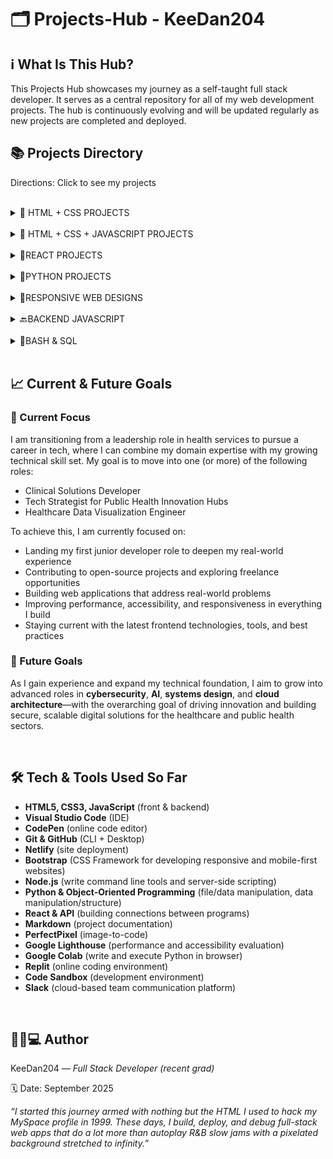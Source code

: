 # 🗂️ Projects-Hub - KeeDan204

<h2>ℹ️ What Is This Hub?</h2>
This Projects Hub showcases my journey as a self-taught full stack developer. It serves as a central repository for all of my web development projects. The hub is continuously evolving and will be updated regularly as new projects are completed and deployed.
<br>

<h2>📚 Projects Directory</h2>
<p>Directions: Click to see my projects</p>
<br>
<details>
  <summary>🎨 HTML + CSS PROJECTS</summary>
  <br>
  <table>
    <thead>
      <tr>
        <th>Project</th>
        <th>Preview</th>
        <th>Links</th>
      </tr>
    </thead>
    <tbody>
      <tr>
        <td><bold>1. freeCodeCamp Projects</bold></td>
        <td><img src="https://github.com/keedan204/keedan204/blob/main/Screenshot%202025-08-20%20215730.jpg" width="180" height="120" /></td>
        <td><a href="https://www.freecodecamp.org/learn/full-stack-developer/">🌐</a> | <a href="https://www.freecodecamp.org/learn/full-stack-developer/">💻</a></td>
      </tr>
      <tr>
        <td>» Build A Cat Photo App</td>
        <td><img src="https://github.com/keedan204/Build-A-Cat-Photo-App/blob/main/Screenshot%202025-08-20%20210334.jpg?raw=true" width="180" height="120" /></td>
        <td><a href="https://build-a-cat-photo-app.netlify.app/">🌐</a> | <a href="https://github.com/keedan204/Build-A-Cat-Photo-App/blob/main/index.html">💻</a></td>
      </tr>
      <tr>
        <td>» Build A Cat Blog Page</td>
        <td><img src="https://github.com/keedan204/Build-A-Cat-Blog-Page/blob/main/Screenshot%202025-08-20%20215047.jpg" width="180" height="120" /></td>
        <td><a href="https://build-a-cat-blog-page.netlify.app/">🌐</a> | <a href="https://github.com/keedan204/Build-A-Cat-Blog-Page/blob/main/index.html">💻</a></td>
      </tr>
      <tr>
        <td>» Build A Hotel Feedback Form</td>
       <td><img src="https://github.com/keedan204/Build-A-Hotel-Feeback-Form/blob/main/Screenshot%202025-08-20%20215410.jpg" width="180" height="120" /></td>
        <td><a href="https://build-a-hotel-feedback-form.netlify.app/">🌐</a> | <a href="https://github.com/keedan204/Build-A-Hotel-Feeback-Form/blob/main/index.html">💻</a></td>
      </tr>
      <tr>
        <td>» Design A Cafe Menu</td>
    <td><img src="https://github.com/keedan204/keedan204/blob/main/Screenshot%202025-08-20%20221737.jpg" width="180" height="120" /></td>
        <td><a href="https://design-a-cafe-menu.netlify.app/">🌐</a> | <a href="https://github.com/keedan204/Design-A-Cafe-Menu/blob/main/index.html">💻</a></td>
      </tr>
        <tr>
        <td>» Design a Greeting Card</td>
           <td><img src="https://github.com/keedan204/keedan204/blob/main/Screenshot%202025-08-20%20221807.jpg" width="180" height="120" /></td>
        <td><a href="https://design-a-greeting-card.netlify.app/">🌐</a> | <a href="https://github.com/keedan204/Design-A-Greeting-Card/blob/main/index.html">💻</a></td>
      </tr>
       <tr>
        <td>» Build a Set of Colored Markers</td>
             <td><img src="https://github.com/keedan204/keedan204/blob/main/Screenshot%202025-08-20%20221833.jpg" width="180" height="120" /></td>
        <td><a href="https://build-a-set-of-colored-markers.netlify.app/">🌐</a> | <a href="https://github.com/keedan204/Build-A-Set-of-Colored-Markers/blob/main/index.html">💻</a></td>
      </tr>
       <tr>
        <td>» Design a Registration Form</td>
         <td><img src="https://github.com/keedan204/keedan204/blob/main/Screenshot%202025-08-20%20233824.jpg" width="180" height="120" /></td>
        <td><a href="https://design-a-registration-form.netlify.app/">🌐</a> | <a href="https://github.com/keedan204/Design-a-Registration-Form/blob/main/index.html">💻</a></td>
      </tr>
      <tr>
        <td>» Build a Rothko Painting</td>
         <td><img src="https://github.com/keedan204/keedan204/blob/main/Screenshot%202025-08-20%20235354.jpg" width="180" height="120" /></td>
        <td><a href="https://build-a-rothko-painting.netlify.app/">🌐</a> | <a href="https://github.com/keedan204/Design-A-Rothko-Painting/blob/main/index.html">💻</a></td>
      </tr>
      <tr>
        <td>» CSS Flexbox Photo Gallery</td>
      <td><img src="https://github.com/keedan204/keedan204/blob/main/Screenshot%202025-08-20%20235733.jpg" width="180" height="120" /></td>
        <td><a href="https://www.freecodecamp.org/learn/full-stack-developer/#workshop-flexbox-photo-gallery">🌐</a> | <a href="">💻</a></td>
      </tr>
      <tr>
        <td>» Build a Nutritional Label</td>
        <td><img src="https://github.com/keedan204/keedan204/blob/main/Screenshot%202025-08-21%20000325.jpg" width="180" height="120" /></td>
        <td><a href="https://www.freecodecamp.org/learn/full-stack-developer/#workshop-nutritional-label">🌐</a> | <a href="https://github.com/keedan204/Build-a-Nutritional-Label">💻</a></td>
      </tr>
           <tr>
        <td>» Build a Quiz Webpage</td>
              <td><img src="https://github.com/keedan204/keedan204/blob/main/Screenshot%202025-08-21%20000651.jpg" width="180" height="120" /></td>
        <td><a href="https://www.freecodecamp.org/learn/full-stack-developer/#workshop-accessibility-quiz">🌐</a> | <a href="">💻</a></td>
      </tr>
           <tr>
        <td>» Build a Cat Painting</td>
      <td><img src="https://github.com/keedan204/keedan204/blob/main/Screenshot%202025-08-21%20001010.jpg" width="180" height="120" /></td>
        <td><a href="https://www.freecodecamp.org/learn/full-stack-developer/#workshop-cat-painting">🌐</a> | <a href="">💻</a></td>
      </tr>
           <tr>
        <td>» Build a Balance Sheet</td>
              <td><img src="https://github.com/keedan204/keedan204/blob/main/Screenshot%202025-08-21%20001247.jpg" width="180" height="120" /></td>
        <td><a href="https://www.freecodecamp.org/learn/full-stack-developer/#workshop-balance-sheet">🌐</a> | <a href="">💻</a></td>
      </tr>
              <tr>
        <td>» Design a Piano</td>
              <td><img src="https://github.com/keedan204/keedan204/blob/main/Screenshot%202025-08-21%20001545.jpg" width="180" height="120" /></td>
        <td><a href="https://www.freecodecamp.org/learn/full-stack-developer/#workshop-piano">🌐</a> | <a href="">💻</a></td>
      </tr>
      <tr>
        <td>» Build a Technical Documentation Page</td>
              <td><img src="https://github.com/keedan204/keedan204/blob/main/Screenshot%202025-08-22%20200108.jpg" width="180" height="120" /></td>
        <td><a href="https://build-a-technical-documentation-page.netlify.app/">🌐</a> | <a href="https://github.com/keedan204/build-a-technical-documentation-page/blob/main/index.html">💻</a></td>
      </tr>
           <tr>
        <td><bold>2. SheCodes Projects</bold></td>
             <td><img src="https://github.com/keedan204/keedan204/blob/main/Screenshot%202025-08-20%20220940.jpg" width="180" height="120" /></td>
        <td><a href="https://www.shecodes.io/">🌐</a> | <a href="https://www.shecodes.io/">💻</a></td>
      </tr>
      <tr>
        <td>» SheCodes Basics</td>
          <td><img src="https://github.com/keedan204/keedan204/blob/main/Screenshot%202025-08-20%20220426.jpg" width="180" height="120" /></td>
        <td><a href="https://s3.amazonaws.com/shecodesio-production/challenge_submissions/files/002/550/018/original/Project_Ice_Cream.html?1739397008">🌐</a> | <a href="">💻</a></td>
      </tr>
      <tr>
        <td>» SheCodes Basics Add-On</td>
       <td><img src="https://github.com/keedan204/keedan204/blob/main/Screenshot%202025-08-20%20221431.jpg" width="180" height="120" /></td>
        <td><a href="https://s3.amazonaws.com/shecodesio-production/challenge_submissions/files/002/556/312/original/BasicAddOn_-_Final_Project.html?1739914330">🌐</a> | <a href="">💻</a>
        </td>
      </tr>
    </tbody>
  </table>
</details>
<br>
<details>
  <summary>🚀 HTML + CSS + JAVASCRIPT PROJECTS</summary>
<br>
  <table>
    <thead>
      <tr>
        <th>Project</th>
        <th>Preview</th>
        <th>Links</th>
      </tr>
    </thead>
    <tbody>
      <tr>
        <td><bold>1. SheCodes Projects</bold></td>
        <td><img src="https://github.com/keedan204/keedan204/blob/main/Screenshot%202025-08-20%20220940.jpg" width="180" height="120" /></td>
        <td><a href="https://www.shecodes.io/">🌐</a> | <a href="https://www.shecodes.io/">💻</a></td>
      </tr>
      <tr>
        <td>» SheCodes + - Weather project (Vanilla JS)</td>
        <td><img src="https://github.com/keedan204/keedan204/blob/main/Screenshot%202025-08-21%20002144.jpg" width="180" height="120" /></td>
        <td><a href="https://shecode-weather-forecast-project.netlify.app/">🌐</a> | <a href="https://github.com/keedan204/Weather-Forecast-Project">💻</a></td>
      </tr>
      <tr>
        <td>» SheCodes +AI Love Poem Generator</td>
        <td><img src="https://github.com/keedan204/keedan204/blob/main/Screenshot%202025-08-21%20002704.jpg" width="180" height="120" /></td>
        <td><a href="https://love-poems-204.netlify.app/">🌐</a> | <a href="https://github.com/keedan204/love-poem-generator">💻</a></td>
      </tr>
    <tr>
        <td>» SheCodes +Add-On - World Clock</td>
        <td><img src="https://github.com/keedan204/keedan204/blob/main/Screenshot%202025-08-21%20003138.jpg" width="180" height="120" /></td>
        <td><a href="https://world-clock-project204.netlify.app/">🌐</a> | <a href="https://github.com/keedan204/World-Clock">💻</a></td>
      </tr>
      <tr>
        <td><bold>2. freeCodeCamp Projects</bold></td>
        <td><img src="https://github.com/keedan204/keedan204/blob/main/Screenshot%202025-08-21%20013317.jpg" width="180" height="120" /></td>
        <td><a href="https://www.shecodes.io/">🌐</a> | <a href="https://www.shecodes.io/">💻</a></td>
      </tr>
      <tr>
        <td>» Coming soon</td>
        <td><img src="https://github.com/keedan204/keedan204/blob/main/Screenshot%202025-08-21%20013317.jpg" width="180" height="120" /></td>
        <td><a href="#">🌐</a> | <a href="#">💻</a></td>
      </tr>
    </tbody>
  </table>
</details>
<br>
<details>
  <summary>🧬REACT PROJECTS</summary>
  <br>
  <table>
    <thead>
      <tr>
        <th>Project</th>
        <th>Preview</th>
        <th>Links</th>
      </tr>
    </thead>
    <tbody>
      <tr>
        <td><bold>1. SheCodes Projects</bold></td>
        <td><img src="https://github.com/keedan204/keedan204/blob/main/Screenshot%202025-08-20%20220940.jpg" width="180" height="120" /></td>
        <td><a href="https://www.shecodes.io/">🌐</a> | <a href="https://www.shecodes.io/">💻</a></td>
      </tr>
              <td>» SheCodes React</td>
        <td><img src="https://github.com/keedan204/keedan204/blob/main/Screenshot%202025-08-21%20003809.jpg" width="180" height="120" /></td>
        <td><a href="https://www.weather.shecodes.io/">🌐</a> | <a href="">💻</a></td>
      </tr>
            <td>» SheCodes React Add-On</td>
        <td><img src="https://github.com/keedan204/keedan204/blob/main/Screenshot%202025-08-21%20010635.jpg" width="180" height="120" /></td>
        <td><a href="">🌐</a> | <a href="">💻</a></td>
      </tr>
     <tr>
        <td><bold>2. freeCodeCamp Projects</bold></td>
        <td><img src="https://github.com/keedan204/keedan204/blob/main/Screenshot%202025-08-21%20013343.jpg" width="180" height="120" /></td>
        <td><a href="">🌐</a> | <a href="https://www.shecodes.io/">💻</a></td>
      </tr>
              <td>» Coming soon</td>
        <td><img src="https://github.com/keedan204/keedan204/blob/main/Screenshot%202025-08-21%20013343.jpg" width="180" height="120" /></td>
        <td><a href="">🌐</a> | <a href="">💻</a></td>
      </tr>
        </tbody>
  </table>
</details>
<br>
<details>
  <summary>🐍PYTHON PROJECTS</summary>
  <br>
    <table>
    <thead>
      <tr>
        <th>Project</th>
        <th>Preview</th>
        <th>Links</th>
      </tr>
    </thead>
    <tbody>
      <tr>
        <td><bold>1. SheCodes Projects</bold></td>
        <td><img src="https://github.com/keedan204/keedan204/blob/main/Screenshot%202025-08-20%20220940.jpg" width="180" height="120" /></td>
        <td><a href="https://www.shecodes.io/">🌐</a> | <a href="https://www.shecodes.io/">💻</a></td>
      </tr>
      <tr>
              <td>» SheCodes Python Basics</td>
        <td><img src="https://github.com/keedan204/keedan204/blob/main/Screenshot%202025-08-21%20004907.jpg" width="180" height="120" /></td>
        <td><a href="https://www.weather.shecodes.io/">🌐</a> | <a href="https://replit.com/@KMD204/Python-Basics-Final-Project?v=1#main.py">💻</a></td>
      </tr>
      <tr>      
      <td>» SheCodes Python AI</td>
        <td><img src="https://github.com/keedan204/keedan204/blob/main/Screenshot%202025-08-21%20005030.jpg" width="180" height="120" /></td>
        <td><a href="https://www.weather.shecodes.io/">🌐</a> | <a href="https://colab.research.google.com/drive/1mA3D1Ih7ItFnRBZAJJG64FdPwpVOwQuq?usp=sharing">💻</a></td>
    </tr>
     <tr>
      <td>» SheCodes Python Advanced</td>
        <td><img src="https://github.com/keedan204/keedan204/blob/main/Screenshot%202025-08-21%20005241.jpg" width="180" height="120" /></td>
        <td><a href="https://www.weather.shecodes.io/">🌐</a> | <a href="https://replit.com/@KMD204/Week5AdvancedPython">💻</a></td>
      </tr>
       <tr>
        <td><bold>2. freeCodeCamp Projects</bold></td>
        <td><img src="https://github.com/keedan204/keedan204/blob/main/Screenshot%202025-08-21%20013404.jpg" width="180" height="120" /></td>
        <td><a href="">🌐</a> | <a href="https://www.shecodes.io/">💻</a></td>
      </tr>
              <td>» Coming soon</td>
        <td><img src="https://github.com/keedan204/keedan204/blob/main/Screenshot%202025-08-21%20013404.jpg" width="180" height="120" /></td>
        <td><a href="">🌐</a> | <a href="">💻</a></td>
      </tr>
       <tr>
        <td><bold>3. Freelance Projects</bold></td>
        <td><img src="https://cdn.prod.website-files.com/620e4101b2ce12a1a6bff0e8/6454eb0788ec074e1128a680_Gen%20z%20%26%20pop%20culture%20(7).jpg" width="180" height="120" /></td>
        <td><a href="">🌐</a> | <a href="">💻</a></td>
      </tr>
              <td>»  Interactive Python App for Black Hair Care Routines</td>
        <td><img src="https://github.com/keedan204/keedan204/blob/main/Screenshot%202025-08-21%20124452.jpg" width="180" height="120" /></td>
        <td><a href="https://colab.research.google.com/drive/1J7esBKoNIP_wRmMdTIEzexsQaHUBV1dO?usp=sharing">🌐</a> | <a href="https://github.com/keedan204/Black-Hair-Care-Routine/blob/main/Black_Hair_Care_Routine.ipynb">💻</a></td>
      </tr>
    </tbody>
  </table>
</details>
     <br> 
<details>
  <summary>🦘RESPONSIVE WEB DESIGNS</summary>
  <br>
  <table>
    <thead>
      <tr>
        <th>Project</th>
        <th>Preview</th>
        <th>Links</th>
      </tr>
    </thead>
    <tbody>
      <tr>
        <td><bold>1. SheCodes Projects</bold></td>
        <td><img src="https://github.com/keedan204/keedan204/blob/main/Screenshot%202025-08-20%20220940.jpg" width="180" height="120" /></td>
        <td><a href="https://www.shecodes.io/">🌐</a> | <a href="https://www.shecodes.io/">💻</a></td>
      </tr>
              <td>» SheCodes Responsive</td>
        <td><img src="https://github.com/keedan204/keedan204/blob/main/Screenshot%202025-08-21%20010855.jpg" width="180" height="120" /></td>
        <td><a href="https://www.weather.shecodes.io/">🌐</a> | <a href="">💻</a></td>
      </tr>
            <td>» SheCodes Responsive Add-On</td>
        <td><img src="https://github.com/keedan204/keedan204/blob/main/Screenshot%202025-08-21%20011104.jpg" width="180" height="120" /></td>
        <td><a href="https://www.weather.shecodes.io/">🌐</a> | <a href="">💻</a></td>
      </tr>
    </tbody>
  </table>
</details>
     <br> 
<details>
  <summary>🔙BACKEND JAVASCRIPT</summary>
  <br>
    <table>
    <thead>
      <tr>
        <th>Project</th>
        <th>Preview</th>
        <th>Links</th>
      </tr>
    </thead>
    <tbody>
      <tr>
        <td><bold>1. freeCodeCamp Projects</bold></td>
        <td><img src="https://github.com/keedan204/keedan204/blob/main/Screenshot%202025-08-21%20013455.jpg" width="180" height="120" /></td>
        <td><a href="https://www.shecodes.io/">🌐</a> | <a href="https://www.shecodes.io/">💻</a></td>
      </tr>
              <td>» Coming Soon</td>
        <td><img src="https://github.com/keedan204/keedan204/blob/main/Screenshot%202025-08-21%20013455.jpg" width="180" height="120" /></td>
        <td><a href="">🌐</a> | <a href="">💻</a></td>
      </tr>
    </tbody>
  </table>
</details>
<br> 
<details>
  <summary>🐚BASH & SQL</summary>
<br>
  <table>
    <thead>
      <tr>
        <th>Project</th>
        <th>Preview</th>
        <th>Links</th>
      </tr>
    </thead>
    <tbody>
      <tr>
        <td><bold>1. freeCodeCamp Projects</bold></td>
        <td><img src="https://github.com/keedan204/keedan204/blob/main/Screenshot%202025-08-21%20013431.jpg" width="180" height="120" /></td>
        <td><a href="https://www.shecodes.io/">🌐</a> | <a href="https://www.shecodes.io/">💻</a></td>
      </tr>
              <td>» Coming Soon</td>
        <td><img src="https://github.com/keedan204/keedan204/blob/main/Screenshot%202025-08-21%20013431.jpg" width="180" height="120" /></td>
        <td><a href="">🌐</a> | <a href="">💻</a></td>
      </tr>
        </tbody>
  </table>
</details>
<br>
<h2>📈 Current & Future Goals</h2>
<h3>🔹 Current Focus</h3>

<p>I am transitioning from a leadership role in health services to pursue a career in tech, where I can combine my domain expertise with my growing technical skill set. My goal is to move into one (or more) of the following roles:</p>

<ul>
  <li>Clinical Solutions Developer</li>
  <li>Tech Strategist for Public Health Innovation Hubs</li>
  <li>Healthcare Data Visualization Engineer</li>
</ul>

<p>To achieve this, I am currently focused on:</p>

<ul>
  <li>Landing my first junior developer role to deepen my real-world experience</li>
  <li>Contributing to open-source projects and exploring freelance opportunities</li>
  <li>Building web applications that address real-world problems</li>
  <li>Improving performance, accessibility, and responsiveness in everything I build</li>
  <li>Staying current with the latest frontend technologies, tools, and best practices</li>
</ul>

<h3>🔹 Future Goals</h3>

<p>As I gain experience and expand my technical foundation, I aim to grow into advanced roles in <strong>cybersecurity</strong>, <strong>AI</strong>, <strong>systems design</strong>, and <strong>cloud architecture</strong>—with the overarching goal of driving innovation and building secure, scalable digital solutions for the healthcare and public health sectors.</p>
<br>
<h2>🛠️ Tech & Tools Used So Far</h2>
<ul>
<li><b>HTML5, CSS3, JavaScript</b> (front & backend)</li> 
<li><b>Visual Studio Code</b> (IDE)</li>
  <li><b>CodePen</b> (online code editor)</li>
<li><b>Git & GitHub</b> (CLI + Desktop)</li>
<li><b>Netlify</b> (site deployment)</li>
  <li><b>Bootstrap</b> (CSS Framework for developing responsive and mobile-first websites)</li>
   <li><b>Node.js</b> (write command line tools and server-side scripting)</li>
<li><b>Python & Object-Oriented Programming</b> (file/data manipulation, data manipulation/structure)</li>
   <li><b>React & API</b> (building connections between programs)</li>
<li><b>Markdown</b> (project documentation)</li>
<li><b>PerfectPixel</b> (image-to-code)</li>
<li><b>Google Lighthouse</b> (performance and accessibility evaluation)</li>
<li><b>Google Colab</b> (write and execute Python in browser)</li>
<li><b>Replit</b> (online coding environment)</li>
<li><b>Code Sandbox</b> (development environment)</li>
  <li><b>Slack</b> (cloud-based team communication platform) </li>
</ul>
<br>
<h2>👩🏾💻 Author</h2>
<p>KeeDan204 — <i>Full Stack Developer (recent grad)</i></p>
<p>🗓️ Date: September 2025</p>
<p><em>“I started this journey armed with nothing but the HTML I used to hack my MySpace profile in 1999. These days, I build, deploy, and debug full-stack web apps that do a lot more than autoplay R&B slow jams with a pixelated background stretched to infinity.”</em></p>
